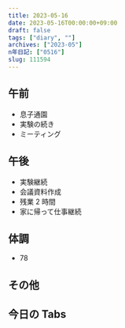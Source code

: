 ```yaml
---
title: 2023-05-16
date: 2023-05-16T00:00:00+09:00
draft: false
tags: ["diary", ""]
archives: ["2023-05"]
n年日記: ["0516"]
slug: 111594
---
```


## 午前

- 息子通園
- 実験の続き
- ミーティング

## 午後

- 実験継続
- 会議資料作成
- 残業 2 時間
- 家に帰って仕事継続

## 体調

- 78

## その他

## 今日の Tabs
